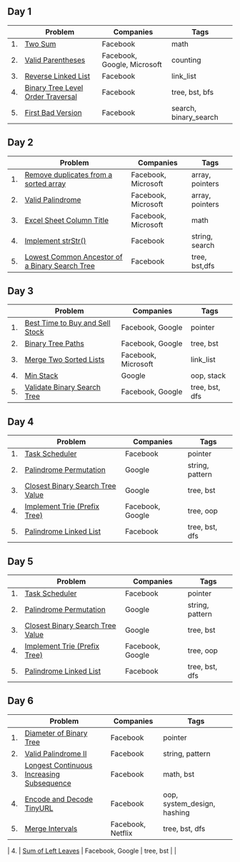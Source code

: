 ## Day 1

|     | Problem                                                                                                            | Companies                   | Tags                  |
| --- | ------------------------------------------------------------------------------------------------------------------ | --------------------------- | --------------------- |
| 1.  | [Two Sum](https://leetcode.com/problems/two-sum/#/description)                                                     | Facebook                    | math                  |
| 2.  | [Valid Parentheses](https://leetcode.com/problems/valid-parentheses/#/description)                                 | Facebook, Google, Microsoft | counting              |
| 3.  | [Reverse Linked List](https://leetcode.com/problems/reverse-linked-list/#/description)                             | Facebook                    | link_list             |
| 4.  | [Binary Tree Level Order Traversal](https://leetcode.com/problems/binary-tree-level-order-traversal/#/description) | Facebook                    | tree, bst, bfs        |
| 5.  | [First Bad Version](https://leetcode.com/problems/first-bad-version/#/description)                                 | Facebook                    | search, binary_search |

## Day 2

|     | Problem                                                                                                                                      | Companies           | Tags            |
| --- | -------------------------------------------------------------------------------------------------------------------------------------------- | ------------------- | --------------- |
| 1.  | [Remove duplicates from a sorted array](https://leetcode.com/problems/remove-duplicates-from-sorted-array/#/description)                     | Facebook, Microsoft | array, pointers |
| 2.  | [Valid Palindrome](https://leetcode.com/problems/valid-palindrome/#/description)                                                             | Facebook, Microsoft | array, pointers |
| 3.  | [Excel Sheet Column Title](https://leetcode.com/problems/excel-sheet-column-title/#/description)                                             | Facebook, Microsoft | math            |
| 4.  | [Implement strStr()](https://leetcode.com/problems/implement-strstr/#/description)                                                           | Facebook            | string, search  |
| 5.  | [Lowest Common Ancestor of a Binary Search Tree](https://leetcode.com/problems/lowest-common-ancestor-of-a-binary-search-tree/#/description) | Facebook            | tree, bst,dfs   |

## Day 3

|     | Problem                                                                                                        | Companies           | Tags           |
| --- | -------------------------------------------------------------------------------------------------------------- | ------------------- | -------------- |
| 1.  | [Best Time to Buy and Sell Stock](https://leetcode.com/problems/best-time-to-buy-and-sell-stock/#/description) | Facebook, Google    | pointer        |
| 2.  | [Binary Tree Paths](https://leetcode.com/problems/binary-tree-paths/#/description)                             | Facebook, Google    | tree, bst      |
| 3.  | [Merge Two Sorted Lists](https://leetcode.com/problems/merge-two-sorted-lists/)                                | Facebook, Microsoft | link_list      |
| 4.  | [Min Stack](https://leetcode.com/problems/min-stack/#/description)                                             | Google              | oop, stack     |
| 5.  | [Validate Binary Search Tree](https://leetcode.com/problems/validate-binary-search-tree/#/description)         | Facebook, Google    | tree, bst, dfs |

## Day 4

|     | Problem                                                                                                          | Companies        | Tags            |
| --- | ---------------------------------------------------------------------------------------------------------------- | ---------------- | --------------- |
| 1.  | [Task Scheduler](https://leetcode.com/problems/task-scheduler/)                                                  | Facebook         | pointer         |
| 2.  | [Palindrome Permutation](https://leetcode.com/problems/palindrome-permutation/#/description)                     | Google           | string, pattern |
| 3.  | [Closest Binary Search Tree Value](https://leetcode.com/problems/closest-binary-search-tree-value/#/description) | Google           | tree, bst       |
| 4.  | [Implement Trie (Prefix Tree)](https://leetcode.com/problems/implement-trie-prefix-tree/#/description)           | Facebook, Google | tree, oop       |
| 5.  | [Palindrome Linked List](https://leetcode.com/problems/palindrome-linked-list/#/description)                     | Facebook         | tree, bst, dfs  |

## Day 5

|     | Problem                                                                                                          | Companies        | Tags            |
| --- | ---------------------------------------------------------------------------------------------------------------- | ---------------- | --------------- |
| 1.  | [Task Scheduler](https://leetcode.com/problems/task-scheduler/)                                                  | Facebook         | pointer         |
| 2.  | [Palindrome Permutation](https://leetcode.com/problems/palindrome-permutation/#/description)                     | Google           | string, pattern |
| 3.  | [Closest Binary Search Tree Value](https://leetcode.com/problems/closest-binary-search-tree-value/#/description) | Google           | tree, bst       |
| 4.  | [Implement Trie (Prefix Tree)](https://leetcode.com/problems/implement-trie-prefix-tree/#/description)           | Facebook, Google | tree, oop       |
| 5.  | [Palindrome Linked List](https://leetcode.com/problems/palindrome-linked-list/#/description)                     | Facebook         | tree, bst, dfs  |

## Day 6

|     | Problem                                                                                                                           | Companies         | Tags                        |
| --- | --------------------------------------------------------------------------------------------------------------------------------- | ----------------- | --------------------------- |
| 1.  | [Diameter of Binary Tree](https://leetcode.com/problems/diameter-of-binary-tree/submissions/)                                     | Facebook          | pointer                     |
| 2.  | [Valid Palindrome II](https://leetcode.com/problems/valid-palindrome-ii/)                                                         | Facebook          | string, pattern             |
| 3.  | [Longest Continuous Increasing Subsequence](https://leetcode.com/problems/longest-continuous-increasing-subsequence/description/) | Facebook          | math, bst                   |
| 4.  | [Encode and Decode TinyURL](https://leetcode.com/problems/encode-and-decode-tinyurl/)                                             | Facebook          | oop, system_design, hashing |
| 5.  | [Merge Intervals](https://leetcode.com/problems/merge-intervals/)                                                                 | Facebook, Netflix | tree, bst, dfs              |

| 4. | [Sum of Left Leaves](https://leetcode.com/problems/sum-of-left-leaves/) | Facebook, Google | tree, bst |
|
